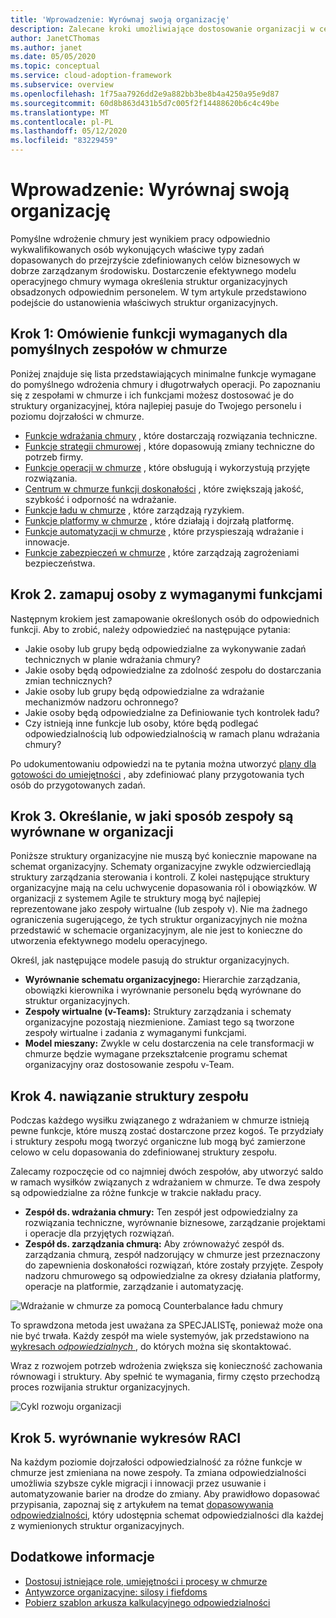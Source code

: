 ```yaml
---
title: 'Wprowadzenie: Wyrównaj swoją organizację'
description: Zalecane kroki umożliwiające dostosowanie organizacji w celu zapewnienia gotowości do pomyślnego wdrożenia chmury.
author: JanetCThomas
ms.author: janet
ms.date: 05/05/2020
ms.topic: conceptual
ms.service: cloud-adoption-framework
ms.subservice: overview
ms.openlocfilehash: 1f75aa7926dd2e9a882bb3be8b4a4250a95e9d87
ms.sourcegitcommit: 60d8b863d431b5d7c005f2f14488620b6c4c49be
ms.translationtype: MT
ms.contentlocale: pl-PL
ms.lasthandoff: 05/12/2020
ms.locfileid: "83229459"
---
```

# <a name="get-started-align-your-organization"></a>Wprowadzenie: Wyrównaj swoją organizację

Pomyślne wdrożenie chmury jest wynikiem pracy odpowiednio wykwalifikowanych osób wykonujących właściwe typy zadań dopasowanych do przejrzyście zdefiniowanych celów biznesowych w dobrze zarządzanym środowisku. Dostarczenie efektywnego modelu operacyjnego chmury wymaga określenia struktur organizacyjnych obsadzonych odpowiednim personelem. W tym artykule przedstawiono podejście do ustanowienia właściwych struktur organizacyjnych.

## <a name="step-1-understand-the-functions-required-for-successful-cloud-teams"></a>Krok 1: Omówienie funkcji wymaganych dla pomyślnych zespołów w chmurze

Poniżej znajduje się lista przedstawiających minimalne funkcje wymagane do pomyślnego wdrożenia chmury i długotrwałych operacji. Po zapoznaniu się z zespołami w chmurze i ich funkcjami możesz dostosować je do struktury organizacyjnej, która najlepiej pasuje do Twojego personelu i poziomu dojrzałości w chmurze.

- [Funkcje wdrażania chmury](../organize/cloud-adoption.md) , które dostarczają rozwiązania techniczne.
- [Funkcje strategii chmurowej](../organize/cloud-strategy.md) , które dopasowują zmiany techniczne do potrzeb firmy.
- [Funkcje operacji w chmurze](../organize/cloud-operations.md) , które obsługują i wykorzystują przyjęte rozwiązania.
- [Centrum w chmurze funkcji doskonałości](../organize/cloud-center-of-excellence.md) , które zwiększają jakość, szybkość i odporność na wdrażanie.
- [Funkcje ładu w chmurze](../organize/cloud-governance.md) , które zarządzają ryzykiem.
- [Funkcje platformy w chmurze](../organize/cloud-platform.md) , które działają i dojrzałą platformę.
- [Funkcje automatyzacji w chmurze](../organize/cloud-automation.md) , które przyspieszają wdrażanie i innowacje.
- [Funkcje zabezpieczeń w chmurze](../organize/cloud-security.md) , które zarządzają zagrożeniami bezpieczeństwa.

## <a name="step-2-map-people-to-the-required-functions"></a>Krok 2. zamapuj osoby z wymaganymi funkcjami

Następnym krokiem jest zamapowanie określonych osób do odpowiednich funkcji. Aby to zrobić, należy odpowiedzieć na następujące pytania:

- Jakie osoby lub grupy będą odpowiedzialne za wykonywanie zadań technicznych w planie wdrażania chmury?
- Jakie osoby będą odpowiedzialne za zdolność zespołu do dostarczania zmian technicznych?
- Jakie osoby lub grupy będą odpowiedzialne za wdrażanie mechanizmów nadzoru ochronnego?
- Jakie osoby będą odpowiedzialne za Definiowanie tych kontrolek ładu?
- Czy istnieją inne funkcje lub osoby, które będą podlegać odpowiedzialnością lub odpowiedzialnością w ramach planu wdrażania chmury?

Po udokumentowaniu odpowiedzi na te pytania można utworzyć [plany dla gotowości do umiejętności](../plan/adapt-roles-skills-processes.md) , aby zdefiniować plany przygotowania tych osób do przygotowanych zadań.

## <a name="step-3-determine-how-teams-align-within-your-organization"></a>Krok 3. Określanie, w jaki sposób zespoły są wyrównane w organizacji

Poniższe struktury organizacyjne nie muszą być koniecznie mapowane na schemat organizacyjny. Schematy organizacyjne zwykle odzwierciedlają struktury zarządzania sterowania i kontroli. Z kolei następujące struktury organizacyjne mają na celu uchwycenie dopasowania ról i obowiązków. W organizacji z systemem Agile te struktury mogą być najlepiej reprezentowane jako zespoły wirtualne (lub zespoły v). Nie ma żadnego ograniczenia sugerującego, że tych struktur organizacyjnych nie można przedstawić w schemacie organizacyjnym, ale nie jest to konieczne do utworzenia efektywnego modelu operacyjnego.

Określ, jak następujące modele pasują do struktur organizacyjnych.

- **Wyrównanie schematu organizacyjnego:** Hierarchie zarządzania, obowiązki kierownika i wyrównanie personelu będą wyrównane do struktur organizacyjnych.
- **Zespoły wirtualne (v-Teams):** Struktury zarządzania i schematy organizacyjne pozostają niezmienione. Zamiast tego są tworzone zespoły wirtualne i zadania z wymaganymi funkcjami.
- **Model mieszany:** Zwykle w celu dostarczenia na cele transformacji w chmurze będzie wymagane przekształcenie programu schemat organizacyjny oraz dostosowanie zespołu v-Team.

## <a name="step-4-establish-team-structures"></a>Krok 4. nawiązanie struktury zespołu

Podczas każdego wysiłku związanego z wdrażaniem w chmurze istnieją pewne funkcje, które muszą zostać dostarczone przez kogoś. Te przydziały i struktury zespołu mogą tworzyć organiczne lub mogą być zamierzone celowo w celu dopasowania do zdefiniowanej struktury zespołu.

Zalecamy rozpoczęcie od co najmniej dwóch zespołów, aby utworzyć saldo w ramach wysiłków związanych z wdrażaniem w chmurze. Te dwa zespoły są odpowiedzialne za różne funkcje w trakcie nakładu pracy.

- **Zespół ds. wdrażania chmury:** Ten zespół jest odpowiedzialny za rozwiązania techniczne, wyrównanie biznesowe, zarządzanie projektami i operacje dla przyjętych rozwiązań.
- **Zespół ds. zarządzania chmurą:** Aby zrównoważyć zespół ds. zarządzania chmurą, zespół nadzorujący w chmurze jest przeznaczony do zapewnienia doskonałości rozwiązań, które zostały przyjęte. Zespoły nadzoru chmurowego są odpowiedzialne za okresy działania platformy, operacje na platformie, zarządzanie i automatyzację.

![Wdrażanie w chmurze za pomocą Counterbalance ładu chmury](../_images/ready/org-ready-best-practice.png)

To sprawdzona metoda jest uważana za SPECJALISTę, ponieważ może ona nie być trwała. Każdy zespół ma wiele systemyów, jak przedstawiono na [wykresach *odpowiedzialnych* ](../organize/raci-alignment.md), do których można się skontaktować.

Wraz z rozwojem potrzeb wdrożenia zwiększa się konieczność zachowania równowagi i struktury. Aby spełnić te wymagania, firmy często przechodzą proces rozwijania struktur organizacyjnych.

![Cykl rozwoju organizacji](../_images/ready/org-ready-maturity.png)

## <a name="step-5-align-raci-charts"></a>Krok 5. wyrównanie wykresów RACI

Na każdym poziomie dojrzałości odpowiedzialność za różne funkcje w chmurze jest zmieniana na nowe zespoły. Ta zmiana odpowiedzialności umożliwia szybsze cykle migracji i innowacji przez usuwanie i automatyzowanie barier na drodze do zmiany. Aby prawidłowo dopasować przypisania, zapoznaj się z artykułem na temat [dopasowywania odpowiedzialności](../organize/raci-alignment.md), który udostępnia schemat odpowiedzialności dla każdej z wymienionych struktur organizacyjnych.

## <a name="additional-information"></a>Dodatkowe informacje

- [Dostosuj istniejące role, umiejętności i procesy w chmurze](../plan/adapt-roles-skills-processes.md)
- [Antywzorce organizacyjne: silosy i fiefdoms](../organize/fiefdoms-silos.md)
- [Pobierz szablon arkusza kalkulacyjnego odpowiedzialności](https://archcenter.blob.core.windows.net/cdn/fusion/management/raci-template.xlsx)
